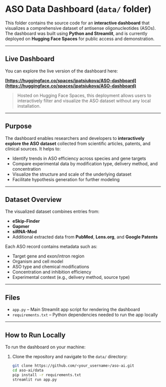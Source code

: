 # ASO Data Dashboard (`data/` folder)

This folder contains the source code for an **interactive dashboard** that visualizes a comprehensive dataset of antisense oligonucleotides (ASOs). The dashboard was built using **Python and Streamlit**, and is currently deployed on **Hugging Face Spaces** for public access and demonstration.

---

## Live Dashboard

You can explore the live version of the dashboard here:

**[https://huggingface.co/spaces/jpatsiukova/ASO-dashboard](https://huggingface.co/spaces/jpatsiukova/ASO-dashboard)**

> Hosted on Hugging Face Spaces, this deployment allows users to interactively filter and visualize the ASO dataset without any local installation.

---

## Purpose

The dashboard enables researchers and developers to **interactively explore the ASO dataset** collected from scientific articles, patents, and clinical sources. It helps to:

- Identify trends in ASO efficiency across species and gene targets
- Compare experimental data by modification type, delivery method, and concentration
- Visualize the structure and scale of the underlying dataset
- Facilitate hypothesis generation for further modeling

---

## Dataset Overview

The visualized dataset combines entries from:
- **eSkip-Finder**
- **Gapmer**
- **siRNA-Mod**
- Additional extracted data from **PubMed**, **Lens.org**, and **Google Patents**

Each ASO record contains metadata such as:
- Target gene and exon/intron region
- Organism and cell model
- ASO type and chemical modifications
- Concentration and inhibition efficiency
- Experimental context (e.g., delivery method, source type)

---

## Files

- `app.py` – Main Streamlit app script for rendering the dashboard
- `requirements.txt` – Python dependencies needed to run the app locally

---

## How to Run Locally

To run the dashboard on your machine:

1. Clone the repository and navigate to the `data/` directory:

   ```bash
   git clone https://github.com/<your_username>/aso-ai.git
   cd aso-ai/data
   pip install -r requirements.txt
   streamlit run app.py
   ```
